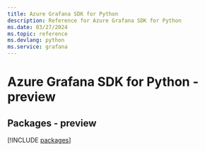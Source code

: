 ```yaml
---
title: Azure Grafana SDK for Python
description: Reference for Azure Grafana SDK for Python
ms.date: 03/27/2024
ms.topic: reference
ms.devlang: python
ms.service: grafana
---
```

# Azure Grafana SDK for Python - preview
## Packages - preview
[!INCLUDE [packages](grafana-index.md)]